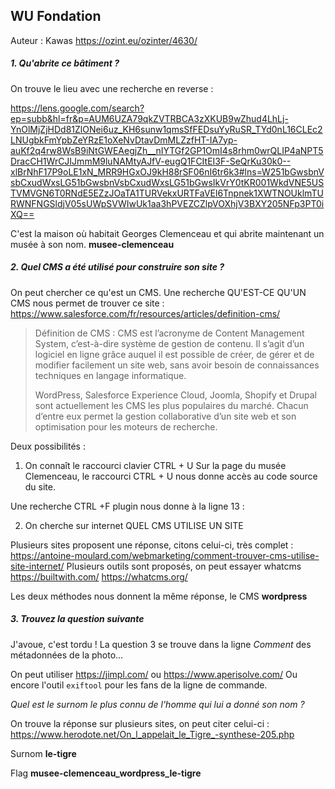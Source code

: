 

## WU Fondation

Auteur : Kawas
<https://ozint.eu/ozinter/4630/>

##### **1. Qu'abrite ce bâtiment ?**

On trouve le lieu avec une recherche en reverse :

<https://lens.google.com/search?ep=subb&hl=fr&p=AUM6UZA79qkZVTRBCA3zXKUB9wZhud4LhLj-YnOlMjZjHDd81ZlONei6uz_KH6sunw1qmsSfFEDsuYyRuSR_TYd0nL16CLEc2LNUgbkFmYpbZeYRzE1oXeNvDtavDmMLZzfHT-IA7yp-auKf2q4rw8WsB9iNtGWEAegjZh__nIYTGf2GP1OmI4s8rhm0wrQLIP4aNPT5DracCH1WrCJIJmmM9luNAMtyAJfV-eugQ1FCItEI3F-SeQrKu30k0--xlBrNhF17P9oLE1xN_MRR9HGxOJ9kH88rSF06nI6tr6k3#lns=W251bGwsbnVsbCxudWxsLG51bGwsbnVsbCxudWxsLG51bGwsIkVrY0tKR001WkdVNE5USTVMVGN6T0RNdE5EZzJOaTA1TURVekxURTFaVEl6Tnpnek1XWTNOUklmTURWNFNGSldjV05sUWpSVWIwUk1aa3hPVEZCZlpVOXhjV3BXY205NFp3PT0iXQ==>

C'est la maison où habitait Georges Clemenceau et qui abrite maintenant un musée à son nom.
**musee-clemenceau**

##### **2. Quel CMS a été utilisé pour construire son site ?**

On peut chercher ce qu'est un CMS.
Une recherche QU'EST-CE QU'UN CMS nous permet de trouver ce site :
<https://www.salesforce.com/fr/resources/articles/definition-cms/>

>Définition de CMS : CMS est l’acronyme de Content Management System, c’est-à-dire système de gestion de contenu. Il s’agit d’un logiciel en ligne grâce auquel il est possible de créer, de gérer et de modifier facilement un site web, sans avoir besoin de connaissances techniques en langage informatique.
>
>WordPress, Salesforce Experience Cloud, Joomla, Shopify et Drupal sont actuellement les CMS les plus populaires du marché. Chacun d’entre eux permet la gestion collaborative d’un site web et son optimisation pour les moteurs de recherche.

Deux possibilités :

1. On connaît le raccourci clavier CTRL + U
Sur la page du musée Clemenceau, le raccourci CTRL + U nous donne accès au code source du site.

Une recherche CTRL +F plugin nous donne à la ligne 13 :
<!-- This site is optimized with the Yoast SEO Premium plugin v20.9 (Yoast SEO v21.0) - https://yoast.com/wordpress/plugins/seo/ -->

2. On cherche sur internet QUEL CMS UTILISE UN SITE

Plusieurs sites proposent une réponse, citons celui-ci, très complet :
https://antoine-moulard.com/webmarketing/comment-trouver-cms-utilise-site-internet/
Plusieurs outils sont proposés, on peut essayer whatcms
<https://builtwith.com/>
<https://whatcms.org/>

Les deux méthodes nous donnent la même réponse, le CMS  **wordpress**

##### **3. Trouvez la question suivante**
J'avoue, c'est tordu !
La question 3 se trouve dans la ligne *Comment* des métadonnées de la photo...

On peut utiliser
<https://jimpl.com/>
ou <https://www.aperisolve.com/>
Ou encore l'outil `exiftool` pour les fans de la ligne de commande.

*Quel est le surnom le plus connu de l'homme qui lui a donné son nom ?*

On trouve la réponse sur plusieurs sites, on peut citer celui-ci :
<https://www.herodote.net/On_l_appelait_le_Tigre_-synthese-205.php>

Surnom **le-tigre**

Flag
**musee-clemenceau_wordpress_le-tigre**
